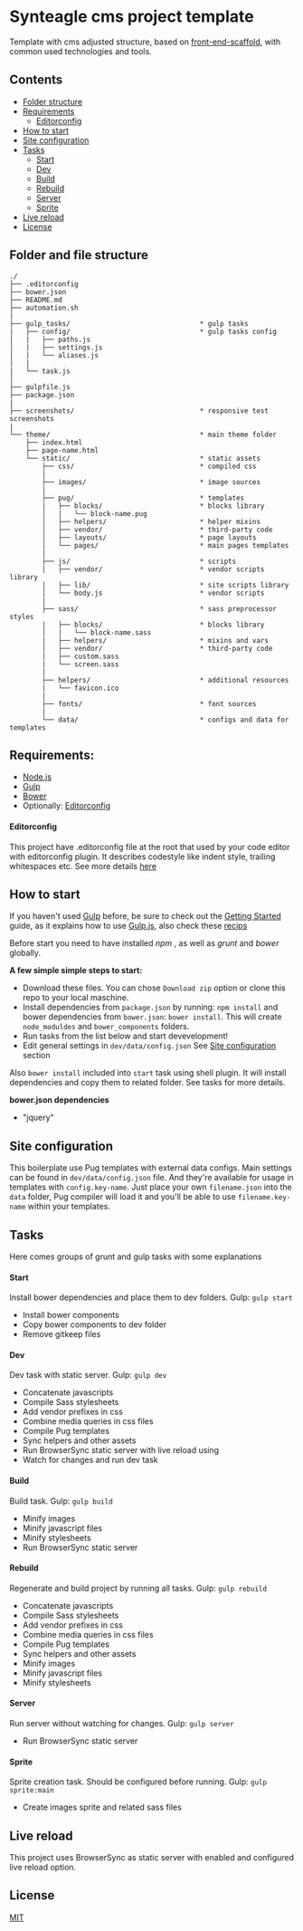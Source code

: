 # Synteagle cms project template

Template with cms adjusted structure, based on [front-end-scaffold](https://github.com/orlovmax/front-end-scaffold), with common used technologies and tools.

## Contents
* [Folder structure](#folder-and-file-structure)
* [Requirements](#requirements)
	- [Editorconfig](#editorconfig)
* [How to start](#how-to-start)
* [Site configuration](#site-configuration)
* [Tasks](#tasks)
	- [Start](#start)
	- [Dev](#dev)
	- [Build](#build)
	- [Rebuild](#rebuild)
	- [Server](#server)
	- [Sprite](#sprite)
* [Live reload](#live-reload)
* [License](#license)

## Folder and file structure
```
./
├── .editorconfig
├── bower.json
├── README.md
├── automation.sh
|
├── gulp_tasks/                                * gulp tasks
|   ├── config/                                * gulp tasks config
│   |	├── paths.js
│   |	├── settings.js
│   |	└── aliases.js
│   |
|   └── task.js
│
├── gulpfile.js
├── package.json
|
├── screenshots/                               * responsive test screenshots
|
└── theme/                                     * main theme folder
	├── index.html
	├── page-name.html
	└── static/                                * static assets
		├── css/                               * compiled css
		|
		├── images/                            * image sources
		|
		├── pug/                               * templates
		|	├── blocks/                        * blocks library
		│   |   └── block-name.pug
		│   ├── helpers/                       * helper mixins
		│   ├── vendor/                        * third-party code
		│   ├── layouts/                       * page layouts
		│   └── pages/                         * main pages templates
		|
		├── js/                                * scripts
		|   ├── vendor/                        * vendor scripts library
		|   ├── lib/                           * site scripts library
		│   └── body.js                        * vendor scripts
		|
		├── sass/                              * sass preprocessor styles
		|	├── blocks/                        * blocks library
		│   |   └── block-name.sass
		|   ├── helpers/                       * mixins and vars
		│   ├── vendor/                        * third-party code
		|   ├── custom.sass
		|   └── screen.sass
		|
		├── helpers/                           * additional resources
		|	└── favicon.ico
		|
		├── fonts/                             * font sources
		|
		└── data/                              * configs and data for templates

```

## Requirements:
- [Node.js](http://nodejs.org/)
- [Gulp](http://gulpjs.com/)
- [Bower](http://bower.io/)
- Optionally: [Editorconfig](http://editorconfig.org/)

#### Editorconfig
This project have .editorconfig file at the root that used by your code editor with editorconfig plugin. It describes codestyle like indent style, trailing whitespaces etc. See more details [here](http://editorconfig.org/)

## How to start

If you haven't used [Gulp](http://gulpjs.com/) before, be sure to check out the [Getting Started](https://github.com/gulpjs/gulp/blob/master/docs/README.md) guide, as it explains how to use [Gulp.js](https://github.com/google/web-starter-kit/blob/master/gulpfile.js), also check these [recips](https://github.com/gulpjs/gulp/tree/master/docs/recipes#recipes) 

Before start you need to have installed _npm_ , as well as _grunt_ and _bower_ globally.

**A few simple simple steps to start:**
* Download these files. You can chose `Download zip` option or clone this repo to your local maschine.
* Install dependencies from `package.json` by running: `npm install` and bower dependencies from `bower.json`: `bower install`. This will create `node_moduldes` and `bower_components` folders.
* Run tasks from the list below and start devevelopment! 
* Edit general settings in `dev/data/config.json` See [Site configuration](#site-configuration) section

Also `bower install` included into `start` task using shell plugin. It will install dependencies and copy them to related folder. See tasks for more details.

**bower.json dependencies**
* "jquery"

## Site configuration
This boilerplate use Pug templates with external data configs. 
Main settings can be found in `dev/data/config.json` file. And they're available for usage in templates with `config.key-name`.
Just place your own `filename.json` into the `data` folder, Pug compiler will load it and you'll be able to use `filename.key-name` within your templates.

## Tasks
Here comes groups of grunt and gulp tasks with some explanations

#### Start 
Install bower dependencies and place them to dev folders.
Gulp: `gulp start`

* Install bower components
* Copy bower components to dev folder
* Remove gitkeep files

#### Dev
Dev task with static server.
Gulp: `gulp dev`

* Concatenate javascripts
* Compile Sass stylesheets
* Add vendor prefixes in css
* Combine media queries in css files
* Compile Pug templates
* Sync helpers and other assets
* Run BrowserSync static server with live reload using 
* Watch for changes and run dev task


#### Build 
Build task.
Gulp: `gulp build`

* Minify images
* Minify javascript files
* Minify stylesheets
* Run BrowserSync static server


#### Rebuild 
Regenerate and build project by running all tasks.
Gulp: `gulp rebuild`

* Concatenate javascripts
* Compile Sass stylesheets
* Add vendor prefixes in css
* Combine media queries in css files
* Compile Pug templates
* Sync helpers and other assets
* Minify images
* Minify javascript files
* Minify stylesheets

#### Server 
Run server without watching for changes.
Gulp: `gulp server`

* Run BrowserSync static server


#### Sprite 
Sprite creation task. Should be configured before running.
Gulp: `gulp sprite:main`

* Create images sprite and related sass files


## Live reload  
This project uses BrowserSync as static server with enabled and configured live reload option.

## License
[MIT](http://opensource.org/licenses/MIT)
